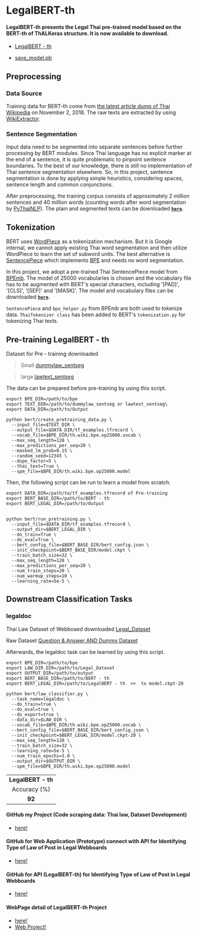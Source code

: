 # LegalBERT-th

#### LegalBERT-th presents the Legal Thai pre-trained model based on the BERT-th of ThALKeras structure. It is now available to download.
- [LegalBERT - th](https://drive.google.com/file/d/1pU7FHnhgCmZZfL8gosI7XuZBpbsvElil/view?usp=sharing) 

- [save_model.pb](https://drive.google.com/drive/folders/1ed933Vk6k6uEtypIP7a9PG6oKJcuKnKR?usp=sharing) 


## Preprocessing

### Data Source

Training data for BERT-th come from [the latest article dump of Thai Wikipedia](https://dumps.wikimedia.org/thwiki/latest/thwiki-latest-pages-articles.xml.bz2) on November 2, 2018. The raw texts are extracted by using [WikiExtractor](https://github.com/attardi/wikiextractor).

### Sentence Segmentation

Input data need to be segmented into separate sentences before further processing by BERT modules. Since Thai language has no explicit marker at the end of a sentence, it is quite problematic to pinpoint sentence boundaries. To the best of our knowledge, there is still no implementation of Thai sentence segmentation elsewhere. So, in this project, sentence segmentation is done by applying simple heuristics, considering spaces, sentence length and common conjunctions.

After preprocessing, the training corpus consists of approximately 2 million sentences and 40 million words (counting words after word segmentation by [PyThaiNLP](https://github.com/PyThaiNLP/pythainlp)). The plain and segmented texts can be downloaded **[`here`](https://drive.google.com/file/d/1QZSOpikO6Qc02gRmyeb_UiRLtTmUwGz1/view?usp=sharing)**.

## Tokenization

BERT uses [WordPiece](https://arxiv.org/pdf/1609.08144.pdf) as a tokenization mechanism. But it is Google internal, we cannot apply existing Thai word segmentation and then utilize WordPiece to learn the set of subword units. The best alternative is [SentencePiece](https://github.com/google/sentencepiece) which implements [BPE](https://arxiv.org/abs/1508.07909) and needs no word segmentation.

In this project, we adopt a pre-trained Thai SentencePiece model from [BPEmb](https://github.com/bheinzerling/bpemb). The model of 25000 vocabularies is chosen and the vocabulary file has to be augmented with BERT's special characters, including '[PAD]', '[CLS]', '[SEP]' and '[MASK]'. The model and vocabulary files can be downloaded **[`here`](https://drive.google.com/file/d/1F7pCgt3vPlarI9RxKtOZUrC_67KMNQ1W/view?usp=sharing)**.

`SentencePiece` and `bpe_helper.py` from BPEmb are both used to tokenize data. `ThaiTokenizer class` has been added to BERT's `tokenization.py` for tokenizing Thai texts.

## Pre-training LegalBERT - th

Dataset for Pre - training downloaded 
> Small [dummylaw_sentseg](https://drive.google.com/file/d/1HMrssJmVlIYMajQ6XGMbU6XMa0dHdneI/view?usp=sharing)

> large [lawtext_sentseg](https://drive.google.com/file/d/1TisI4yIvvE2y6a_C_w4vAOaHYlDyS4Uf/view?usp=sharing)


The data can be prepared before pre-training by using this script.

```shell
export BPE_DIR=/path/to/bpe
export TEXT_DIR=/path/to/dummylaw_sentseg or lawtext_sentseg\ 
export DATA_DIR=/path/to/Output

python bert/create_pretraining_data.py \
  --input_file=$TEXT_DIR \
  --output_file=$DATA_DIR/tf_examples.tfrecord \
  --vocab_file=$BPE_DIR/th.wiki.bpe.op25000.vocab \
  --max_seq_length=128 \
  --max_predictions_per_seq=20 \
  --masked_lm_prob=0.15 \
  --random_seed=12345 \
  --dupe_factor=5 \
  --thai_text=True \
  --spm_file=$BPE_DIR/th.wiki.bpe.op25000.model
```

Then, the following script can be run to learn a model from scratch.

```shell
export DATA_DIR=/path/to/tf_examples.tfrecord of Pre-training
export BERT_BASE_DIR=/path/to/BERT - th
export BERT_LEGAL_DIR=/path/to/Output


python bert/run_pretraining.py \
  --input_file=$DATA_DIR/tf_examples.tfrecord \
  --output_dir=$BERT_LEGAL_DIR \
  --do_train=True \
  --do_eval=True \
  --bert_config_file=$BERT_BASE_DIR/bert_config.json \
  --init_checkpoint=$BERT_BASE_DIR/model.ckpt \
  --train_batch_size=32 \
  --max_seq_length=128 \
  --max_predictions_per_seq=20 \
  --num_train_steps=20 \
  --num_warmup_steps=10 \
  --learning_rate=5e-5 \
```


## Downstream Classification Tasks

### legaldoc

Thai Law Dataset of Webboaed downloaded 
[Legal_Dataset](https://drive.google.com/drive/folders/1ZmlXEewbch-SpDscnrgJXzc14JK8oz8s?usp=sharing) 

Raw Dataset 
[Question & Answer AND Dummy Dataset](https://drive.google.com/drive/folders/11D9DLQKtesjDz1-Lm314c-AWY2sZFEgR?usp=sharing)


Afterwards, the legaldoc task can be learned by using this script.

```shell
export BPE_DIR=/path/to/bpe
export LAW_DIR_DIR=/path/to/Legal_Dataset
export OUTPUT_DIR=/path/to/output
export BERT_BASE_DIR=/path/to/BERT - th
export BERT_LEGAL_DIR=/path/to/LegalBERT - th  >>  to model.ckpt-20

python bert/law_classifier.py \
  --task_name=legaldoc \
  --do_train=true \
  --do_eval=true \
  --do_export=true \
  --data_dir=$LAW_DIR \
  --vocab_file=$BPE_DIR/th.wiki.bpe.op25000.vocab \
  --bert_config_file=$BERT_BASE_DIR/bert_config.json \
  --init_checkpoint=$BERT_LEGAL_DIR/model.ckpt-20 \
  --max_seq_length=128 \
  --train_batch_size=32 \
  --learning_rate=5e-5 \
  --num_train_epochs=3.0 \
  --output_dir=$OUTPUT_DIR \
  --spm_file=$BPE_DIR/th.wiki.bpe.op25000.model
```


<!-- Use html table because github markdown doesn't support colspan -->
<table>
  <tr>
    <td colspan="2" align="center"><b>LegalBERT - th</b></td>
  </tr>
  <tr>
    <td align="center">Accuracy (%)</td>
  </tr>
    <td align="center"><b>92</b></td>
</table>


#### GitHub my Project (Code scraping data: Thai law, Dataset Development)
- [here!](https://github.com/WiratchawaKannika/LegalDoc_project4) 

#### GitHub for Web Application (Prototype) connect with API for Identifying Type of Law of Post in Legal Webboards
- [here!](https://github.com/WiratchawaKannika/WebApp_LegalBERT-th) 

#### GitHub for API (LegalBERT-th) for Identifying Type of Law of Post in Legal Webboards
- [here!](https://github.com/WiratchawaKannika/API_LegalBERT-th)

#### WebPage detail of LegalBERT-th Project
- [here!](https://wiratchawakannika.github.io/LegalDoc_NLP/) 
- [Web Project!](https://wiratchawakannika.github.io/LegalDoc_NLP/)
